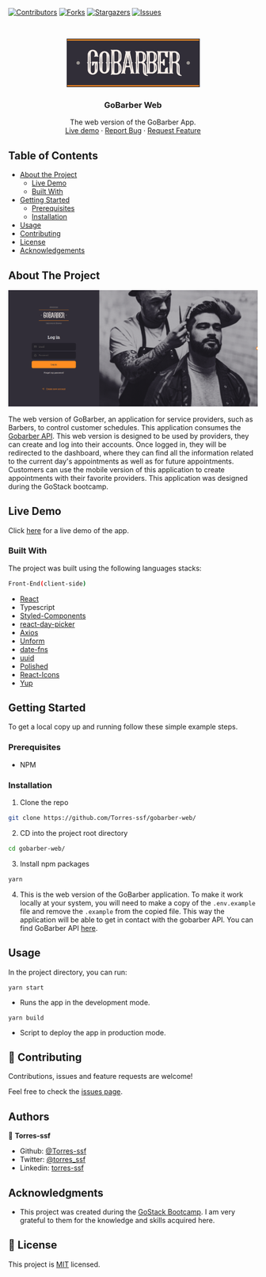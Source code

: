 [![Contributors][contributors-shield]][contributors-url]
[![Forks][forks-shield]][forks-url]
[![Stargazers][stars-shield]][stars-url]
[![Issues][issues-shield]][issues-url]

<!-- PROJECT LOGO -->
<br />
<p align="center">
    <img src="logo.png" alt="Logo" width="269" height="98">

  <h3 align="center">GoBarber Web</h3>

  <p align="center">
    The web version of the GoBarber App.
    <br />
    <a href="https://gobarber.torres-ssf.com/">Live demo</a>
    ·
    <a href="https://github.com/Torres-ssf/gobarber-web/issues">Report Bug</a>
    ·
    <a href="https://github.com/Torres-ssf/gobarber-web/issues">Request Feature</a>
  </p>
</p>

<!-- TABLE OF CONTENTS -->

## Table of Contents

- [About the Project](#about-the-project)
  - [Live Demo](#live-demo)
  - [Built With](#built-with)
- [Getting Started](#getting-started)
  - [Prerequisites](#prerequisites)
  - [Installation](#installation)
- [Usage](#usage)
- [Contributing](#contributing)
- [License](#license)
- [Acknowledgements](#acknowledgements)

<!-- ABOUT THE PROJECT -->

## About The Project

![](screen1.png)

The web version of GoBarber, an application for service providers, such as Barbers, to control customer schedules. This application consumes the [Gobarber API](https://github.com/Torres-ssf/gobarber-backend). This web version is designed to be used by providers, they can create and log into their accounts. Once logged in, they will be redirected to the dashboard, where they can find all the information related to the current day's appointments as well as for future appointments. Customers can use the mobile version of this application to create appointments with their favorite providers. This application was designed during the GoStack bootcamp.

## Live Demo

Click [here](https://gobarber.torres-ssf.com/) for a live demo of the app.

### Built With

The project was built using the following languages stacks:

```sh
Front-End(client-side)
```

- [React](https://github.com/facebook/react)
- Typescript
- [Styled-Components](https://styled-components.com/)
- [react-day-picker](https://www.npmjs.com/package/react-day-picker)
- [Axios](https://www.npmjs.com/package/axios)
- [Unform](https://www.npmjs.com/package/unform)
- [date-fns](https://www.npmjs.com/package/date-fns)
- [uuid](https://www.npmjs.com/package/uuid)
- [Polished](https://www.npmjs.com/package/polished)
- [React-Icons](https://react-icons.github.io/react-icons/)
- [Yup](https://www.npmjs.com/package/yup)

<!-- GETTING STARTED -->

## Getting Started

To get a local copy up and running follow these simple example steps.

### Prerequisites

- NPM

### Installation

1. Clone the repo

```sh
git clone https://github.com/Torres-ssf/gobarber-web/
```

2. CD into the project root directory

```sh
cd gobarber-web/
```

3. Install npm packages

```sh
yarn
```

4. This is the web version of the GoBarber application. To make it work locally at your system, you will need to make a copy of the `.env.example` file and remove the `.example` from the copied file. This way the application will be able to get in contact with the gobarber API. You can find GoBarber API [here](https://github.com/Torres-ssf/gobarber-backend).

## Usage

In the project directory, you can run:

```JS
yarn start
```
- Runs the app in the development mode.<br />

```JS
yarn build
```
- Script to deploy the app in production mode.<br />


## 🤝 Contributing

Contributions, issues and feature requests are welcome!

Feel free to check the [issues page](https://github.com/Torres-ssf/gobarber-web/issues).

## Authors

👤 **Torres-ssf**

- Github: [@Torres-ssf](https://github.com/Torres-ssf)
- Twitter: [@torres_ssf](https://twitter.com/torres_ssf)
- Linkedin: [torres-ssf](https://www.linkedin.com/in/torres-ssf/)

## Acknowledgments

- This project was created during the [GoStack Bootcamp](https://rocketseat.com.br/). I am very grateful to them for the knowledge and skills acquired here.

<!-- LICENSE -->

## 📝 License

This project is [MIT](LICENSE.md) licensed.

<!-- MARKDOWN LINKS & IMAGES -->

[contributors-shield]: https://img.shields.io/github/contributors/Torres-ssf/gobarber-backend.svg?style=flat-square
[contributors-url]: https://github.com/Torres-ssf/gobarber-web/graphs/contributors
[forks-shield]: https://img.shields.io/github/forks/Torres-ssf/gobarber-web.svg?style=flat-square
[forks-url]: https://github.com/Torres-ssf/gobarber-web/network/members
[stars-shield]: https://img.shields.io/github/stars/Torres-ssf/gobarber-web.svg?style=flat-square
[stars-url]: https://github.com/Torres-ssf/gobarber-web/stargazers
[issues-shield]: https://img.shields.io/github/issues/Torres-ssf/gobarber-web.svg?style=flat-square
[issues-url]: https://github.com/Torres-ssf/gobarber-web/issues